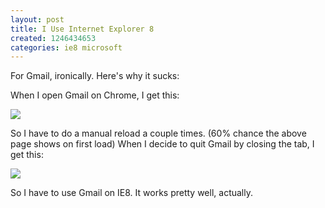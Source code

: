 ```yaml
---
layout: post
title: I Use Internet Explorer 8
created: 1246434653
categories: ie8 microsoft
---
```

For Gmail, ironically. Here's why it sucks:

When I open Gmail on Chrome, I get this:

<a href="http://dailycow.org/system/files/WTFGmail.png"><img src="http://dailycow.org/system/files/WTFGmail_s.png" /></a>

So I have to do a manual reload a couple times. (60% chance the above page shows on first load) When I decide to quit Gmail by closing the tab, I get this:

<a href="http://dailycow.org/system/files/GmailCrash.png"><img src="http://dailycow.org/system/files/GmailCrash_s.png" /></a>

So I have to use Gmail on IE8. It works pretty well, actually.
